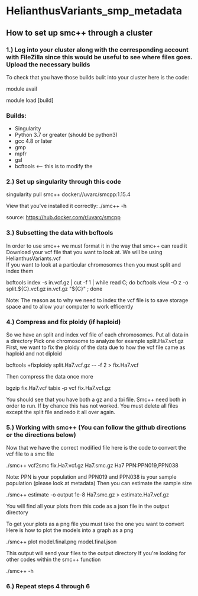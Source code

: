 # HelianthusVariants_smp_metadata

## How to set up smc++ through a cluster


### 1.) Log into your cluster along with the corresponding account with FileZilla since this would be useful to see where files goes. Upload the necessary builds  
To check that you have those builds bulit into your cluster here is the code: 
 
 module avail

 module load [build]

### Builds: 
-  Singularity 
-  Python 3.7 or greater (should be python3) 
-  gcc 4.8 or later 
-  gmp
-  mpfr
-  gsl
-  bcftools <-- this is to modify the  

### 2.) Set up singularity through this code 
 
 singularity pull smc++ docker://uvarc/smcpp:1.15.4

 View that you've installed it correctly: ./smc++ -h

source: https://hub.docker.com/r/uvarc/smcpp

### 3.) Subsetting the data with bcftools 
In order to use smc++ we must format it in the way that smc++ can read it
Download your vcf file that you want to look at. We will be using HelianthusVariants.vcf  
If you want to look at a particular chromosomes then you must split and index them

 bcftools index -s in.vcf.gz | cut -f 1 | while read C; do bcftools view -O z -o split.${C}.vcf.gz in.vcf.gz "${C}" ; done
 
Note: The reason as to why we need to index the vcf file is to save storage space and to allow your computer to work efficently

### 4.) Compress and fix ploidy (if haploid) 
So we have an split and index vcf file of each chromosomes. Put all data in a directory 
Pick one chromosome to analyze for example split.Ha7.vcf.gz 
First, we want to fix the ploidy of the data due to how the vcf file came as haploid and not diploid
 
bcftools +fixploidy split.Ha7.vcf.gz -- -f 2 > fix.Ha7.vcf 

Then compress the data once more

bgzip fix.Ha7.vcf 
tabix -p vcf fix.Ha7.vcf.gz

You should see that you have both a gz and a tbi file. Smc++ need both in order to run.
If by chance this has not worked. You must delete all files except the split file and redo it all over again.

### 5.) Working with smc++ (You can follow the github directions or the directions below)  
Now that we have the correct modified file here is the code to convert the vcf file to a smc file 

./smc++ vcf2smc fix.Ha7.vcf.gz Ha7.smc.gz Ha7 PPN:PPN019,PPN038

Note: PPN is your population and PPN019 and PPN038 is your sample population (please look at metadata)
Then you can estimate the sample size 

./smc++ estimate -o output 1e-8 Ha7.smc.gz > estimate.Ha7.vcf.gz

You will find all your plots from this code as a json file in the output directory 

To get your plots as a png file you must take the one you want to convert
Here is how to plot the models into a graph as a png 

./smc++ plot model.final.png model.final.json

This output will send your files to the output directory 
If you're looking for other codes within the smc++ function 

./smc++ -h 

### 6.) Repeat steps 4 through 6
